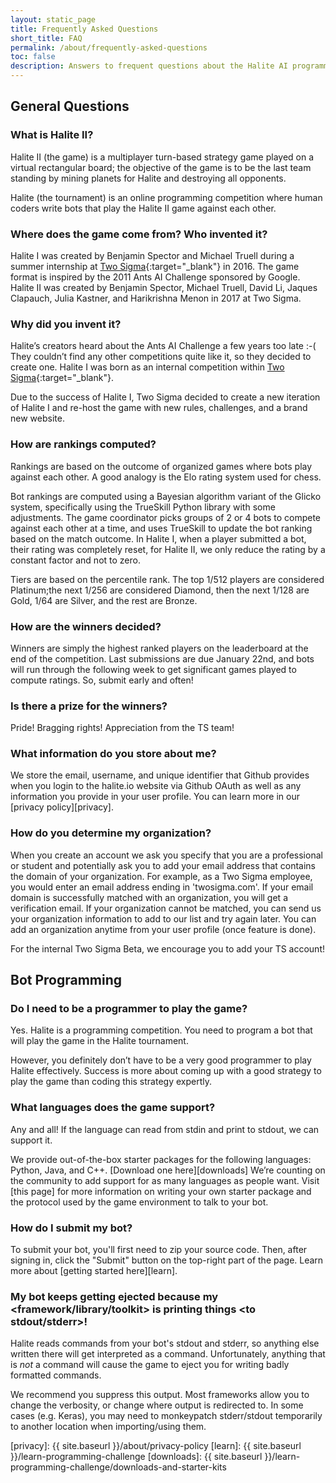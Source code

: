 ```yaml
---
layout: static_page
title: Frequently Asked Questions
short_title: FAQ
permalink: /about/frequently-asked-questions
toc: false
description: Answers to frequent questions about the Halite AI programming challenge.
---
```


## General Questions

### What is Halite II?

Halite II (the game) is a multiplayer turn-based strategy game played on a virtual rectangular board; the objective of the game is to be the last team standing by mining planets for Halite and destroying all opponents.

Halite (the tournament) is an online programming competition where human coders write bots that play the Halite II game against each other.

### Where does the game come from? Who invented it?

Halite I was created by Benjamin Spector and Michael Truell during a summer internship at [Two Sigma](https://www.twosigma.com){:target="_blank"} in 2016. The game format is inspired by the 2011 Ants AI Challenge sponsored by Google. Halite II was created by Benjamin Spector, Michael Truell, David Li, Jaques Clapauch, Julia Kastner, and Harikrishna Menon in 2017 at Two Sigma.

### Why did you invent it?

Halite’s creators heard about the Ants AI Challenge a few years too late :-(
They couldn’t find any other competitions quite like it, so they decided to create one. Halite I was born as an internal competition within [Two Sigma](https://www.twosigma.com){:target="_blank"}.

Due to the success of Halite I, Two Sigma decided to create a new iteration of Halite I and re-host the game with new rules, challenges, and a brand new website.

### How are rankings computed?

Rankings are based on the outcome of organized games where bots play against each other. A good analogy is the Elo rating system used for chess.

Bot rankings are computed using a Bayesian algorithm variant of the Glicko system, specifically using the TrueSkill Python library with some adjustments. The game coordinator picks groups of 2 or 4 bots to compete against each other at a time, and uses TrueSkill to update the bot ranking based on the match outcome. In Halite I, when a player submitted a bot, their rating was completely reset, for Halite II, we only reduce the rating by a constant factor and not to zero.

Tiers are based on the percentile rank. The top 1/512 players are considered Platinum;the next 1/256 are considered Diamond, then the next 1/128 are Gold, 1/64 are Silver, and the rest are Bronze.

### How are the winners decided?

Winners are simply the highest ranked players on the leaderboard at the end of the competition. Last submissions are due January 22nd, and bots will run through the following week to get significant games played to compute ratings. So, submit early and often!

### Is there a prize for the winners?

Pride! Bragging rights! Appreciation from the TS team! 

### What information do you store about me?

We store the email, username, and unique identifier that Github provides when you login to the halite.io website via Github OAuth as well as any information you provide in your user profile. You can learn more in our [privacy policy][privacy].

### How do you determine my organization?

When you create an account we ask you specify that you are a professional or student and potentially ask you to add your email address that contains the domain of your organization. For example, as a Two Sigma employee, you would enter an email address ending in 'twosigma.com'. If your email domain is successfully matched with an organization, you will get a verification email. If your organization cannot be matched, you can send us your organization information to add to our list and try again later. You can add an organization anytime from your user profile (once feature is done). 

For the internal Two Sigma Beta, we encourage you to add your TS account!

## Bot Programming

### Do I need to be a programmer to play the game?

Yes. Halite is a programming competition. You need to program a bot that will play the game in the Halite tournament.

However, you definitely don’t have to be a very good programmer to play Halite effectively. Success is more about coming up with a good strategy to play the game than coding this strategy expertly.

### What languages does the game support?

Any and all! If the language can read from stdin and print to stdout, we can support it.

We provide out-of-the-box starter packages for the following languages: Python, Java, and C++. [Download one here][downloads] We’re counting on the community to add support for as many languages as people want. Visit [this page] for more information on writing your own starter package and the protocol used by the game environment to talk to your bot.

### How do I submit my bot?
To submit your bot, you'll first need to zip your source code. Then, after signing in, click the "Submit" button on the top-right part of the page. Learn more about [getting started here][learn].

### My bot keeps getting ejected because my <framework/library/toolkit> is printing things <to stdout/stderr>!

Halite reads commands from your bot's stdout and stderr, so anything else written there will get interpreted as a command. Unfortunately, anything that is *not* a command will cause the game to eject you for writing badly formatted commands.

We recommend you suppress this output. Most frameworks allow you to change the verbosity, or change where output is redirected to. In some cases (e.g. Keras), you may need to monkeypatch stderr/stdout temporarily to another location when importing/using them.

[privacy]: {{ site.baseurl }}/about/privacy-policy
[learn]: {{ site.baseurl }}/learn-programming-challenge
[downloads]: {{ site.baseurl }}/learn-programming-challenge/downloads-and-starter-kits
